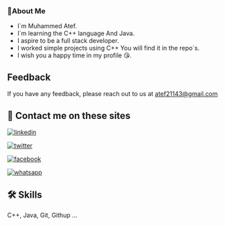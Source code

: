 ### 🚀About Me 
- I`m Muhammed Atef.
- I`m learning the C++ language And Java.
- I aspire to be a full stack developer.
- I worked simple projects using C++ You will find it in the repo`s.
- I wish you a happy time in my profile 😘.
## Feedback

If you have any feedback, please reach out to us at atef21143@gmail.com
## 🔗 Contact me on these sites
[![linkedin](https://img.shields.io/badge/MohamedAtef-0A66C2?style=for-the-badge&logo=linkedin&logoColor=white)]([lindedin](https://www.linkedin.com/))

[![twitter](https://img.shields.io/badge/MohamedAtef-1DA1F2?style=for-the-badge&logo=twitter&logoColor=white)](https://twitter.com/)

[![facebook](https://img.shields.io/badge/MohamedAtef-1DA1F2?style=for-the-badge&logo=facebook&logoColor=white)](https://facebook.com/)

[![whatsapp](https://img.shields.io/badge/MohamedAtef-1DA1F2?style=for-the-badge&logo=whatsapp&logoColor=white)](https://whatsapp.com/)

## 🛠 Skills
C++, Java, Git, Githup ...

<!--
**Muhammed3tef/Muhammed3tef** is a ✨ _special_ ✨ repository because its `README.md` (this file) appears on your GitHub profile.

Here are some ideas to get you started:

- 🔭 I’m currently working on ...
     my own projects
- 👯 I’m looking to collaborate on ...
- 🤔 I’m looking for help with ...
- 💬 Ask me about ...
- 📫 How to reach me: ...
- 😄 Pronouns: ...
- ⚡ Fun fact: ...
-->
